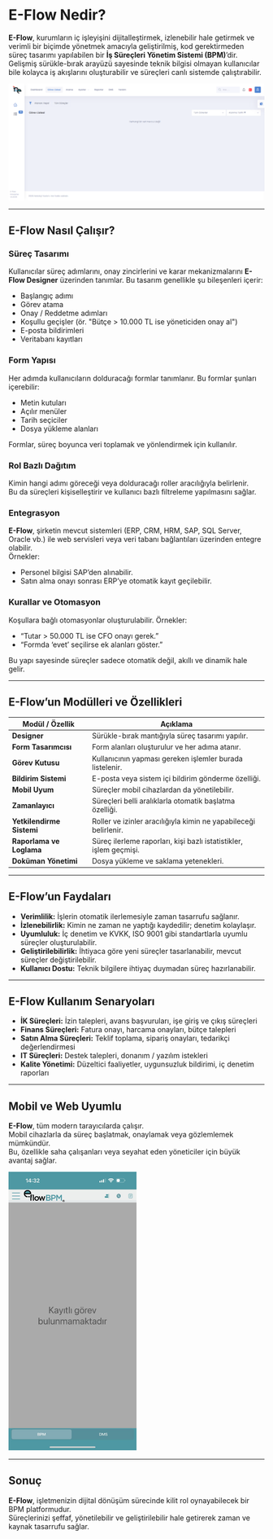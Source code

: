 # E-Flow Nedir?

**E-Flow**, kurumların iç işleyişini dijitalleştirmek, izlenebilir hale getirmek ve verimli bir biçimde yönetmek amacıyla geliştirilmiş, kod gerektirmeden süreç tasarımı yapılabilen bir **İş Süreçleri Yönetim Sistemi (BPM)**’dir.  
Gelişmiş sürükle-bırak arayüzü sayesinde teknik bilgisi olmayan kullanıcılar bile kolayca iş akışlarını oluşturabilir ve süreçleri canlı sistemde çalıştırabilir.

![Eflow Dashboard](assets/eflowboard.png)

---

## E-Flow Nasıl Çalışır?

### Süreç Tasarımı
Kullanıcılar süreç adımlarını, onay zincirlerini ve karar mekanizmalarını **E-Flow Designer** üzerinden tanımlar. Bu tasarım genellikle şu bileşenleri içerir:

- Başlangıç adımı  
- Görev atama  
- Onay / Reddetme adımları  
- Koşullu geçişler (ör. "Bütçe > 10.000 TL ise yöneticiden onay al")  
- E-posta bildirimleri  
- Veritabanı kayıtları  

### Form Yapısı
Her adımda kullanıcıların dolduracağı formlar tanımlanır. Bu formlar şunları içerebilir:

- Metin kutuları  
- Açılır menüler  
- Tarih seçiciler  
- Dosya yükleme alanları  

Formlar, süreç boyunca veri toplamak ve yönlendirmek için kullanılır.

### Rol Bazlı Dağıtım
Kimin hangi adımı göreceği veya dolduracağı roller aracılığıyla belirlenir.  
Bu da süreçleri kişiselleştirir ve kullanıcı bazlı filtreleme yapılmasını sağlar.

### Entegrasyon
**E-Flow**, şirketin mevcut sistemleri (ERP, CRM, HRM, SAP, SQL Server, Oracle vb.) ile web servisleri veya veri tabanı bağlantıları üzerinden entegre olabilir.  
Örnekler:

- Personel bilgisi SAP’den alınabilir.  
- Satın alma onayı sonrası ERP’ye otomatik kayıt geçilebilir.  

### Kurallar ve Otomasyon
Koşullara bağlı otomasyonlar oluşturulabilir. Örnekler:

- “Tutar > 50.000 TL ise CFO onayı gerek.”  
- “Formda ‘evet’ seçilirse ek alanları göster.”  

Bu yapı sayesinde süreçler sadece otomatik değil, akıllı ve dinamik hale gelir.

---

## E-Flow’un Modülleri ve Özellikleri

| **Modül / Özellik** | **Açıklama** |
|----------------------|---------------|
| **Designer** | Sürükle-bırak mantığıyla süreç tasarımı yapılır. |
| **Form Tasarımcısı** | Form alanları oluşturulur ve her adıma atanır. |
| **Görev Kutusu** | Kullanıcının yapması gereken işlemler burada listelenir. |
| **Bildirim Sistemi** | E-posta veya sistem içi bildirim gönderme özelliği. |
| **Mobil Uyum** | Süreçler mobil cihazlardan da yönetilebilir. |
| **Zamanlayıcı** | Süreçleri belli aralıklarla otomatik başlatma özelliği. |
| **Yetkilendirme Sistemi** | Roller ve izinler aracılığıyla kimin ne yapabileceği belirlenir. |
| **Raporlama ve Loglama** | Süreç ilerleme raporları, kişi bazlı istatistikler, işlem geçmişi. |
| **Doküman Yönetimi** | Dosya yükleme ve saklama yetenekleri. |

---

## E-Flow’un Faydaları

- **Verimlilik:** İşlerin otomatik ilerlemesiyle zaman tasarrufu sağlanır.  
- **İzlenebilirlik:** Kimin ne zaman ne yaptığı kaydedilir; denetim kolaylaşır.  
- **Uyumluluk:** İç denetim ve KVKK, ISO 9001 gibi standartlarla uyumlu süreçler oluşturulabilir.  
- **Geliştirilebilirlik:** İhtiyaca göre yeni süreçler tasarlanabilir, mevcut süreçler değiştirilebilir.  
- **Kullanıcı Dostu:** Teknik bilgilere ihtiyaç duymadan süreç hazırlanabilir.

---

## E-Flow Kullanım Senaryoları

- **İK Süreçleri:** İzin talepleri, avans başvuruları, işe giriş ve çıkış süreçleri  
- **Finans Süreçleri:** Fatura onayı, harcama onayları, bütçe talepleri  
- **Satın Alma Süreçleri:** Teklif toplama, sipariş onayları, tedarikçi değerlendirmesi  
- **IT Süreçleri:** Destek talepleri, donanım / yazılım istekleri  
- **Kalite Yönetimi:** Düzeltici faaliyetler, uygunsuzluk bildirimi, iç denetim raporları  

---

## Mobil ve Web Uyumlu

**E-Flow**, tüm modern tarayıcılarda çalışır.  
Mobil cihazlarla da süreç başlatmak, onaylamak veya gözlemlemek mümkündür.  
Bu, özellikle saha çalışanları veya seyahat eden yöneticiler için büyük avantaj sağlar.

<img src="assets/eflowmobil.jpg" alt="Eflow Mobil" width="50%">

---

## Sonuç

**E-Flow**, işletmenizin dijital dönüşüm sürecinde kilit rol oynayabilecek bir BPM platformudur.  
Süreçlerinizi şeffaf, yönetilebilir ve geliştirilebilir hale getirerek zaman ve kaynak tasarrufu sağlar.
